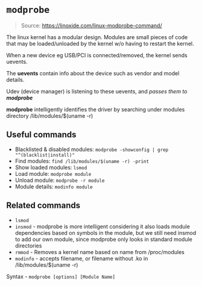 # `modprobe`

> Source: https://linoxide.com/linux-modprobe-command/

The linux kernel has a modular design.
Modules are small pieces of code that may be loaded/unloaded by the kernel w/o having to restart the kernel.

When a new device eg USB/PCI is connected/removed, the kernel sends uevents.

The **uevents** contain info about the device such as vendor and model details.

Udev (device manager) is listening to these uevents, and _passes them to **modprobe**_

**modprobe** intelligently identifies the driver by searching under modules directory /lib/modules/$(uname -r)

## Useful commands

* Blacklisted & disabled modules: `modprobe -showconfig | grep "^(blacklist|install)"`
* Find modules: `find /lib/modules/$(uname -r) -print`
* Show loaded modules: `lsmod`
* Load module: `modprobe module`
* Unload module: `modprobe -r module`
* Module details: `modinfo module`

## Related commands

* `lsmod`
* `insmod` - modprobe is more intelligent considering it also loads module dependencies based on symbols in the module, but we still need insmod to add our own module, since modprobe only looks in standard module directories
* `rmmod` - Removes a kernel name based on name from /proc/modules
* `modinfo` - accepts filename, or filename without .ko in /lib/modules/$(uname -r)

Syntax - `modprobe [options] [Module Name]`

